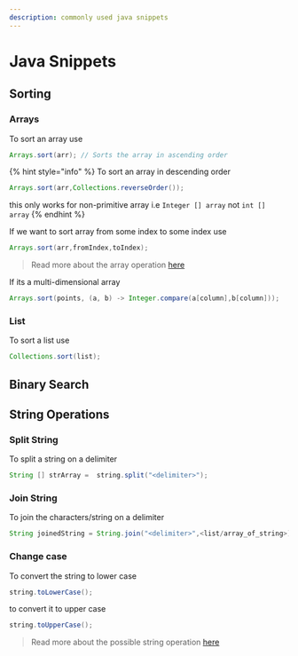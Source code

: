 ```yaml
---
description: commonly used java snippets
---
```


# Java Snippets



## Sorting

### Arrays

To sort an array use&#x20;

```java
Arrays.sort(arr); // Sorts the array in ascending order
```

{% hint style="info" %}
To sort an array in descending order&#x20;

```java
Arrays.sort(arr,Collections.reverseOrder());
```

this only works for non-primitive array i.e `Integer [] array` not `int [] array`
{% endhint %}



If we want to sort array from some index to some index use

```java
Arrays.sort(arr,fromIndex,toIndex);
```

> Read more about the array operation [here](https://docs.oracle.com/javase/8/docs/api/java/util/Arrays.html)

If its a multi-dimensional array&#x20;

```java
Arrays.sort(points, (a, b) -> Integer.compare(a[column],b[column]));
```

### List

To sort a list use&#x20;

```java
Collections.sort(list);
```

## Binary Search



## String Operations

### Split String

To split a string on a delimiter

```java
String [] strArray =  string.split("<delimiter>");
```

### Join String

To join the characters/string on a delimiter&#x20;

```java
String joinedString = String.join("<delimiter>",<list/array_of_string>);
```

### Change case

To convert the string to lower case

```java
string.toLowerCase();
```

to convert it to upper case

```java
string.toUpperCase();
```



> Read more about the possible string operation [here](https://docs.oracle.com/javase/8/docs/api/java/lang/String.html)



